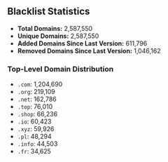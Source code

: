 ## Blacklist Statistics

- **Total Domains:** 2,587,550
- **Unique Domains:** 2,587,550
- **Added Domains Since Last Version:** 611,796
- **Removed Domains Since Last Version:** 1,046,162

### Top-Level Domain Distribution

-  `.com`: 1,204,690
-  `.org`: 219,109
-  `.net`: 162,786
-  `.top`: 76,010
-  `.shop`: 66,236
-  `.io`: 60,423
-  `.xyz`: 59,926
-  `.pl`: 48,294
-  `.info`: 44,503
-  `.fr`: 34,625
